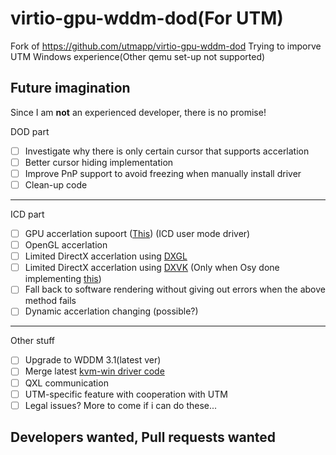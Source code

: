 # virtio-gpu-wddm-dod(For UTM)
Fork of https://github.com/utmapp/virtio-gpu-wddm-dod
Trying to imporve UTM Windows experience(Other qemu set-up not supported)

Future imagination
------------
Since I am **not** an experienced developer, there is no promise!

DOD part
- [ ] Investigate why there is only certain cursor that supports accerlation
- [ ] Better cursor hiding implementation
- [ ] Improve PnP support to avoid freezing when manually install driver
- [ ] Clean-up code
------------

ICD part
- [ ] GPU accerlation supoort ([This](https://github.com/Keenuts/virtio-gpu-win-icd "This")) (ICD user mode driver)
- [ ] OpenGL accerlation
- [ ] Limited DirectX accerlation using [DXGL](https://github.com/dxgldotorg/dxgl "DXGL")
- [ ] Limited DirectX accerlation using [DXVK](https://github.com/doitsujin/dxvk "DXVK") (Only when Osy done implementing [this](https://github.com/utmapp/UTM/issues/4551 "this"))
- [ ] Fall back to software rendering without giving out errors when the above method fails
- [ ] Dynamic accerlation changing (possible?)
------------

Other stuff
- [ ] Upgrade to WDDM 3.1(latest ver)
- [ ] Merge latest [kvm-win driver code](https://github.com/virtio-win/kvm-guest-drivers-windows/tree/master/viogpu "kvm-win driver code")
- [ ] QXL communication
- [ ] UTM-specific feature with cooperation with UTM
- [ ] Legal issues?
More to come if i can do these...

## Developers wanted, Pull requests wanted

